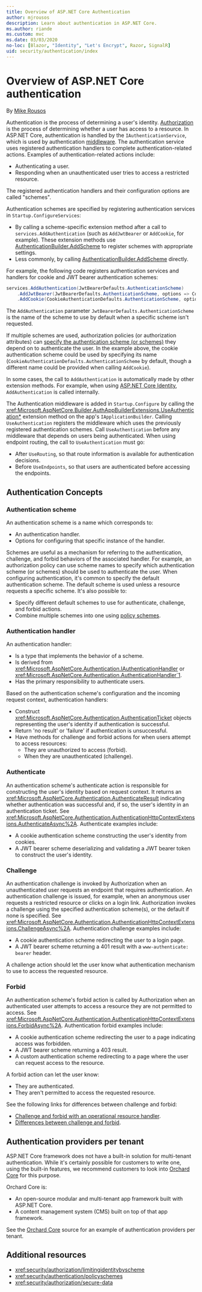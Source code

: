 ```yaml
---
title: Overview of ASP.NET Core Authentication
author: mjrousos
description: Learn about authentication in ASP.NET Core.
ms.author: riande
ms.custom: mvc
ms.date: 03/03/2020
no-loc: [Blazor, "Identity", "Let's Encrypt", Razor, SignalR]
uid: security/authentication/index
---
```

# Overview of ASP.NET Core authentication

By [Mike Rousos](https://github.com/mjrousos)

Authentication is the process of determining a user's identity. [Authorization](xref:security/authorization/introduction) is the process of determining whether a user has access to a resource. In ASP.NET Core, authentication is handled by the `IAuthenticationService`, which is used by authentication [middleware](xref:fundamentals/middleware/index). The authentication service uses registered authentication handlers to complete authentication-related actions. Examples of authentication-related actions include:

* Authenticating a user.
* Responding when an unauthenticated user tries to access a restricted resource.

The registered authentication handlers and their configuration options are called "schemes".

Authentication schemes are specified by registering authentication services in `Startup.ConfigureServices`:

* By calling a scheme-specific extension method after a call to `services.AddAuthentication` (such as `AddJwtBearer` or `AddCookie`, for example). These extension methods use [AuthenticationBuilder.AddScheme](xref:Microsoft.AspNetCore.Authentication.AuthenticationBuilder.AddScheme*) to register schemes with appropriate settings.
* Less commonly, by calling [AuthenticationBuilder.AddScheme](xref:Microsoft.AspNetCore.Authentication.AuthenticationBuilder.AddScheme*) directly.

For example, the following code registers authentication services and handlers for cookie and JWT bearer authentication schemes:

```csharp
services.AddAuthentication(JwtBearerDefaults.AuthenticationScheme)
    .AddJwtBearer(JwtBearerDefaults.AuthenticationScheme, options => Configuration.Bind("JwtSettings", options))
    .AddCookie(CookieAuthenticationDefaults.AuthenticationScheme, options => Configuration.Bind("CookieSettings", options));
```

The `AddAuthentication` parameter `JwtBearerDefaults.AuthenticationScheme` is the name of the scheme to use by default when a specific scheme isn't requested.

If multiple schemes are used, authorization policies (or authorization attributes) can [specify the authentication scheme (or schemes)](xref:security/authorization/limitingidentitybyscheme) they depend on to authenticate the user. In the example above, the cookie authentication scheme could be used by specifying its name (`CookieAuthenticationDefaults.AuthenticationScheme` by default, though a different name could be provided when calling `AddCookie`).

In some cases, the call to `AddAuthentication` is automatically made by other extension methods. For example, when using [ASP.NET Core Identity](xref:security/authentication/identity), `AddAuthentication` is called internally.

The Authentication middleware is added in `Startup.Configure` by calling the <xref:Microsoft.AspNetCore.Builder.AuthAppBuilderExtensions.UseAuthentication*> extension method on the app's `IApplicationBuilder`. Calling `UseAuthentication` registers the middleware which uses the previously registered authentication schemes. Call `UseAuthentication` before any middleware that depends on users being authenticated. When using endpoint routing, the call to `UseAuthentication` must go:

* After `UseRouting`, so that route information is available for authentication decisions.
* Before `UseEndpoints`, so that users are authenticated before accessing the endpoints.

## Authentication Concepts

### Authentication scheme

An authentication scheme is a name which corresponds to:

* An authentication handler.
* Options for configuring that specific instance of the handler.

Schemes are useful as a mechanism for referring to the authentication, challenge, and forbid behaviors of the associated handler. For example, an authorization policy can use scheme names to specify which authentication scheme (or schemes) should be used to authenticate the user. When configuring authentication, it's common to specify the default authentication scheme. The default scheme is used unless a resource requests a specific scheme. It's also possible to:

* Specify different default schemes to use for authenticate, challenge, and forbid actions.
* Combine multiple schemes into one using [policy schemes](xref:security/authentication/policyschemes).

### Authentication handler

An authentication handler:

* Is a type that implements the behavior of a scheme.
* Is derived from <xref:Microsoft.AspNetCore.Authentication.IAuthenticationHandler> or <xref:Microsoft.AspNetCore.Authentication.AuthenticationHandler`1>.
* Has the primary responsibility to authenticate users.

Based on the authentication scheme's configuration and the incoming request context, authentication handlers:

* Construct <xref:Microsoft.AspNetCore.Authentication.AuthenticationTicket> objects representing the user's identity if authentication is successful.
* Return 'no result' or 'failure' if authentication is unsuccessful.
* Have methods for challenge and forbid actions for when users attempt to access resources:
  * They are unauthorized to access (forbid).
  * When they are unauthenticated (challenge).

### Authenticate

An authentication scheme's authenticate action is responsible for constructing the user's identity based on request context. It returns an <xref:Microsoft.AspNetCore.Authentication.AuthenticateResult> indicating whether authentication was successful and, if so, the user's identity in an authentication ticket. See <xref:Microsoft.AspNetCore.Authentication.AuthenticationHttpContextExtensions.AuthenticateAsync%2A>. Authenticate examples include:

* A cookie authentication scheme constructing the user's identity from cookies.
* A JWT bearer scheme deserializing and validating a JWT bearer token to construct the user's identity.

### Challenge

An authentication challenge is invoked by Authorization when an unauthenticated user requests an endpoint that requires authentication. An authentication challenge is issued, for example, when an anonymous user requests a restricted resource or clicks on a login link. Authorization invokes a challenge using the specified authentication scheme(s), or the default if none is specified. See <xref:Microsoft.AspNetCore.Authentication.AuthenticationHttpContextExtensions.ChallengeAsync%2A>. Authentication challenge examples include:

* A cookie authentication scheme redirecting the user to a login page.
* A JWT bearer scheme returning a 401 result with a `www-authenticate: bearer` header.

A challenge action should let the user know what authentication mechanism to use to access the requested resource.

### Forbid

An authentication scheme's forbid action is called by Authorization when an authenticated user attempts to access a resource they are not permitted to access. See <xref:Microsoft.AspNetCore.Authentication.AuthenticationHttpContextExtensions.ForbidAsync%2A>. Authentication forbid examples include:
* A cookie authentication scheme redirecting the user to a page indicating access was forbidden.
* A JWT bearer scheme returning a 403 result.
* A custom authentication scheme redirecting to a page where the user can request access to the resource.

A forbid action can let the user know:

* They are authenticated.
* They aren't permitted to access the requested resource.

See the following links for differences between challenge and forbid:

* [Challenge and forbid with an operational resource handler](xref:security/authorization/resourcebased#challenge-and-forbid-with-an-operational-resource-handler).
* [Differences between challenge and forbid](xref:security/authorization/secure-data#challenge).

## Authentication providers per tenant

ASP.NET Core framework does not have a built-in solution for multi-tenant authentication.
While it's certainly possible for customers to write one, using the built-in features, we recommend customers to look into [Orchard Core](https://www.orchardcore.net/) for this purpose.

Orchard Core is:

* An open-source modular and multi-tenant app framework built with ASP.NET Core.
* A content management system (CMS) built on top of that app framework.

See the [Orchard Core](https://github.com/OrchardCMS/OrchardCore) source for an example of authentication providers per tenant.

## Additional resources

* <xref:security/authorization/limitingidentitybyscheme>
* <xref:security/authentication/policyschemes>
* <xref:security/authorization/secure-data>
